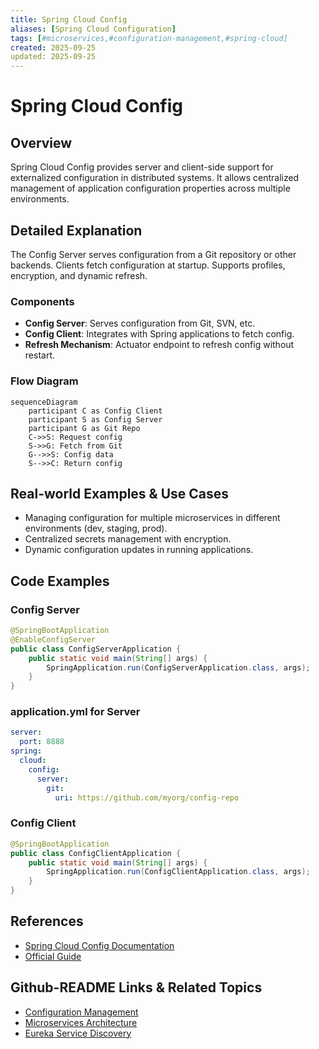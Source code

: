 ```yaml
---
title: Spring Cloud Config
aliases: [Spring Cloud Configuration]
tags: [#microservices,#configuration-management,#spring-cloud]
created: 2025-09-25
updated: 2025-09-25
---
```


# Spring Cloud Config

## Overview

Spring Cloud Config provides server and client-side support for externalized configuration in distributed systems. It allows centralized management of application configuration properties across multiple environments.

## Detailed Explanation

The Config Server serves configuration from a Git repository or other backends. Clients fetch configuration at startup. Supports profiles, encryption, and dynamic refresh.

### Components

- **Config Server**: Serves configuration from Git, SVN, etc.
- **Config Client**: Integrates with Spring applications to fetch config.
- **Refresh Mechanism**: Actuator endpoint to refresh config without restart.

### Flow Diagram

```mermaid
sequenceDiagram
    participant C as Config Client
    participant S as Config Server
    participant G as Git Repo
    C->>S: Request config
    S->>G: Fetch from Git
    G-->>S: Config data
    S-->>C: Return config
```

## Real-world Examples & Use Cases

- Managing configuration for multiple microservices in different environments (dev, staging, prod).
- Centralized secrets management with encryption.
- Dynamic configuration updates in running applications.

## Code Examples

### Config Server

```java
@SpringBootApplication
@EnableConfigServer
public class ConfigServerApplication {
    public static void main(String[] args) {
        SpringApplication.run(ConfigServerApplication.class, args);
    }
}
```

### application.yml for Server

```yaml
server:
  port: 8888
spring:
  cloud:
    config:
      server:
        git:
          uri: https://github.com/myorg/config-repo
```

### Config Client

```java
@SpringBootApplication
public class ConfigClientApplication {
    public static void main(String[] args) {
        SpringApplication.run(ConfigClientApplication.class, args);
    }
}
```

## References

- [Spring Cloud Config Documentation](https://spring.io/projects/spring-cloud-config)
- [Official Guide](https://docs.spring.io/spring-cloud-config/docs/current/reference/html/)

## Github-README Links & Related Topics

- [Configuration Management](../configuration-management/README.md)
- [Microservices Architecture](../microservices-architecture/README.md)
- [Eureka Service Discovery](../eureka-service-discovery/README.md)